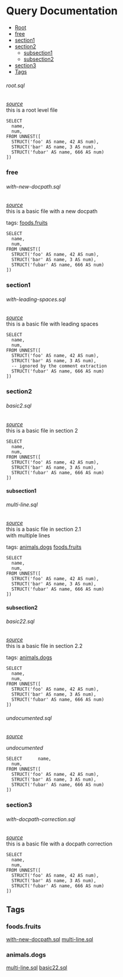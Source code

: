 # Query Documentation
- [Root](#ROOT)
- [free](#free)
- [section1](#section1)
- [section2](#section2)
  - [subsection1](#section2/subsection1)
  - [subsection2](#section2/subsection2)
- [section3](#section3)
- [Tags](#TAGS_SECTION)

<a name="ROOT"></a>
<a name="Li9leGFtcGxlcy9yb290LnNxbA=="></a>
###### root.sql
_[source](./../examples/root.sql)_  
this is a root level file

    SELECT
      name,
      num,
    FROM UNNEST([
      STRUCT('foo' AS name, 42 AS num),
      STRUCT('bar' AS name, 3 AS num),
      STRUCT('fubar' AS name, 666 AS num)
    ])

<a name="free"></a>
### free
<a name="Li9leGFtcGxlcy9ub3QtYS1zZWN0aW9uL3dpdGgtbmV3LWRvY3BhdGguc3Fs"></a>
###### with-new-docpath.sql
_[source](./../examples/not-a-section/with-new-docpath.sql)_  
this is a basic file with a new docpath

tags: [foods.fruits](#TAGfoods.fruits)

    SELECT
      name,
      num,
    FROM UNNEST([
      STRUCT('foo' AS name, 42 AS num),
      STRUCT('bar' AS name, 3 AS num),
      STRUCT('fubar' AS name, 666 AS num)
    ])


<a name="section1"></a>
### section1
<a name="Li9leGFtcGxlcy9zZWN0aW9uMS93aXRoLWxlYWRpbmctc3BhY2VzLnNxbA=="></a>
###### with-leading-spaces.sql
_[source](./../examples/section1/with-leading-spaces.sql)_  
this is a basic file with leading spaces

    SELECT
      name,
      num,
    FROM UNNEST([
      STRUCT('foo' AS name, 42 AS num),
      STRUCT('bar' AS name, 3 AS num),
      -- ignored by the comment extraction
      STRUCT('fubar' AS name, 666 AS num)
    ])


<a name="section2"></a>
### section2
<a name="Li9leGFtcGxlcy9zZWN0aW9uMi9iYXNpYzIuc3Fs"></a>
###### basic2.sql
_[source](./../examples/section2/basic2.sql)_  
this is a basic file in section 2

    SELECT
      name,
      num,
    FROM UNNEST([
      STRUCT('foo' AS name, 42 AS num),
      STRUCT('bar' AS name, 3 AS num),
      STRUCT('fubar' AS name, 666 AS num)
    ])

<a name="section2/subsection1"></a>
#### subsection1
<a name="Li9leGFtcGxlcy9zZWN0aW9uMi9zdWJzZWN0aW9uMS9tdWx0aS1saW5lLnNxbA=="></a>
###### multi-line.sql
_[source](./../examples/section2/subsection1/multi-line.sql)_  
this is a basic file in section 2.1  
with multiple lines

tags: [animals.dogs](#TAGanimals.dogs) [foods.fruits](#TAGfoods.fruits)

    SELECT
      name,
      num,
    FROM UNNEST([
      STRUCT('foo' AS name, 42 AS num),
      STRUCT('bar' AS name, 3 AS num),
      STRUCT('fubar' AS name, 666 AS num)
    ])


<a name="section2/subsection2"></a>
#### subsection2
<a name="Li9leGFtcGxlcy9zZWN0aW9uMi9zdWJzZWN0aW9uMi9iYXNpYzIyLnNxbA=="></a>
###### basic22.sql
_[source](./../examples/section2/subsection2/basic22.sql)_  
this is a basic file in section 2.2

tags: [animals.dogs](#TAGanimals.dogs)

    SELECT
      name,
      num,
    FROM UNNEST([
      STRUCT('foo' AS name, 42 AS num),
      STRUCT('bar' AS name, 3 AS num),
      STRUCT('fubar' AS name, 666 AS num)
    ])

<a name="Li9leGFtcGxlcy9zZWN0aW9uMi9zdWJzZWN0aW9uMi91bmRvY3VtZW50ZWQuc3Fs"></a>
###### undocumented.sql
_[source](./../examples/section2/subsection2/undocumented.sql)_

_undocumented_

    SELECT      name,
      num,
    FROM UNNEST([
      STRUCT('foo' AS name, 42 AS num),
      STRUCT('bar' AS name, 3 AS num),
      STRUCT('fubar' AS name, 666 AS num)
    ])



<a name="section3"></a>
### section3
<a name="Li9leGFtcGxlcy9ub3QtYS1zZWN0aW9uL3NlY3Rpb24zL3dpdGgtZG9jcGF0aC1jb3JyZWN0aW9uLnNxbA=="></a>
###### with-docpath-correction.sql
_[source](./../examples/not-a-section/section3/with-docpath-correction.sql)_  
this is a basic file with a docpath correction

    SELECT
      name,
      num,
    FROM UNNEST([
      STRUCT('foo' AS name, 42 AS num),
      STRUCT('bar' AS name, 3 AS num),
      STRUCT('fubar' AS name, 666 AS num)
    ])


<a name="TAGS_SECTION"></a>
## Tags

<a name="TAGfoods.fruits"></a>
### foods.fruits
[with-new-docpath.sql](#Li9leGFtcGxlcy9ub3QtYS1zZWN0aW9uL3dpdGgtbmV3LWRvY3BhdGguc3Fs)
[multi-line.sql](#Li9leGFtcGxlcy9zZWN0aW9uMi9zdWJzZWN0aW9uMS9tdWx0aS1saW5lLnNxbA==)

<a name="TAGanimals.dogs"></a>
### animals.dogs
[multi-line.sql](#Li9leGFtcGxlcy9zZWN0aW9uMi9zdWJzZWN0aW9uMS9tdWx0aS1saW5lLnNxbA==)
[basic22.sql](#Li9leGFtcGxlcy9zZWN0aW9uMi9zdWJzZWN0aW9uMi9iYXNpYzIyLnNxbA==)

